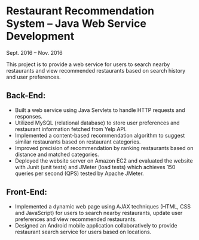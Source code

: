 # Restaurant Recommendation System – Java Web Service Development

Sept. 2016 – Nov. 2016

This project is to provide a web service for users to search nearby restaurants and view recommended restaurants based on search history and user preferences.

## Back-End:
* Built a web service using Java Servlets to handle HTTP requests and responses.
* Utilized MySQL (relational database) to store user preferences and restaurant information fetched from Yelp API.
* Implemented a content-based recommendation algorithm to suggest similar restaurants based on restaurant categories.
* Improved precision of recommendation by ranking restaurants based on distance and matched categories.
* Deployed the website server on Amazon EC2 and evaluated the website with Junit (unit tests) and JMeter (load tests) which achieves 150 queries per second (QPS) tested by Apache JMeter.
## Front-End:

* Implemented a dynamic web page using AJAX techniques (HTML, CSS and JavaScript) for users to search nearby restaurants, update user preferences and view recommended restaurants.
* Designed an Android mobile application collaboratively to provide restaurant search service for users based on locations.
